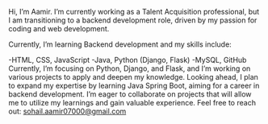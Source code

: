 Hi, I’m Aamir. I’m currently working as a Talent Acquisition professional,
but I am transitioning to a backend development role, driven by my passion for coding and web development.

Currently, I’m learning Backend development and my skills include:

-HTML, CSS, JavaScript
-Java, Python (Django, Flask)
-MySQL, GitHub
Currently, I’m focusing on Python, Django, and Flask, and I’m working on various projects to apply and deepen my knowledge.
Looking ahead, I plan to expand my expertise by learning Java Spring Boot, aiming for a career in backend development.
I’m eager to collaborate on projects that will allow me to utilize my learnings and gain valuable experience.
Feel free to reach out: sohail.aamir07000@gmail.com 



